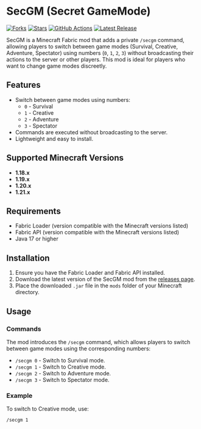 # SecGM (Secret GameMode)
[![Forks](https://img.shields.io/github/forks/KnoxTheDev/SecGM)](https://github.com/KnoxTheDev/SecGM/network/members)
[![Stars](https://img.shields.io/github/stars/KnoxTheDev/SecGM)](https://github.com/KnoxTheDev/SecGM/stargazers)
[![GitHub Actions](https://github.com/KnoxTheDev/SecGM/actions/workflows/build.yml/badge.svg)](https://github.com/KnoxTheDev/SecGM/actions/workflows/build.yml)
[![Latest Release](https://img.shields.io/github/v/release/KnoxTheDev/SecGM)](https://github.com/KnoxTheDev/SecGM/releases/latest)

SecGM is a Minecraft Fabric mod that adds a private `/secgm` command, allowing players to switch between game modes (Survival, Creative, Adventure, Spectator) using numbers (`0`, `1`, `2`, `3`) without broadcasting their actions to the server or other players. This mod is ideal for players who want to change game modes discreetly.

## Features

- Switch between game modes using numbers:
  - `0` - Survival
  - `1` - Creative
  - `2` - Adventure
  - `3` - Spectator
- Commands are executed without broadcasting to the server.
- Lightweight and easy to install.

## Supported Minecraft Versions

- **1.18.x**
- **1.19.x**
- **1.20.x**
- **1.21.x**

## Requirements

- Fabric Loader (version compatible with the Minecraft versions listed)
- Fabric API (version compatible with the Minecraft versions listed)
- Java 17 or higher

## Installation

1. Ensure you have the Fabric Loader and Fabric API installed.
2. Download the latest version of the SecGM mod from the [releases page](https://github.com/KnoxTheDev/SecGM/releases).
3. Place the downloaded `.jar` file in the `mods` folder of your Minecraft directory.

## Usage

### Commands

The mod introduces the `/secgm` command, which allows players to switch between game modes using the corresponding numbers:

- `/secgm 0` - Switch to Survival mode.
- `/secgm 1` - Switch to Creative mode.
- `/secgm 2` - Switch to Adventure mode.
- `/secgm 3` - Switch to Spectator mode.

### Example

To switch to Creative mode, use:

```plaintext
/secgm 1

